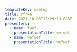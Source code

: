 ```yaml
---
templateKey: meetup
title: rfrwe
date: 2021-10-06T12:29:19.083Z
presenters:
  - name: fwef
    presentationTitle: wefwef
  - name: wefwef
    presentationTitle: wefwef
---
```

